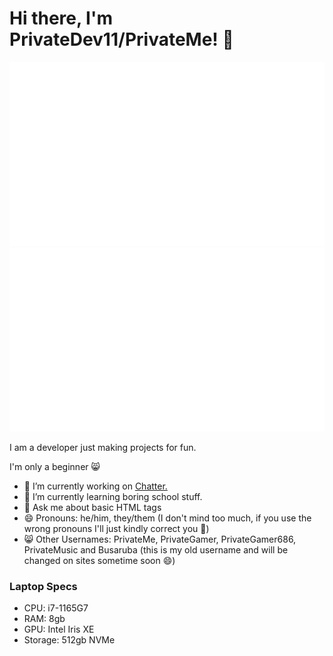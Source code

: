 # Hi there, I'm PrivateDev11/PrivateMe! 👋

![](https://raw.githubusercontent.com/privatedev11/github-stats/master/generated/overview.svg#gh-dark-mode-only)
![](https://raw.githubusercontent.com/privatedev11/github-stats/master/generated/languages.svg#gh-dark-mode-only)

I am a developer just making projects for fun.

I'm only a beginner 😸

- 🔭 I’m currently working on [Chatter.](https://github.com/privatedev11/Chatter)
- 🌱 I’m currently learning boring school stuff.
- 💬 Ask me about basic HTML tags
- 😄 Pronouns: he/him, they/them (I don't mind too much, if you use the wrong pronouns I'll just kindly correct you 🙂)
- 😸 Other Usernames: PrivateMe, PrivateGamer, PrivateGamer686, PrivateMusic and Busaruba (this is my old username and will be changed on sites sometime soon 😄)


### Laptop Specs
- CPU: i7-1165G7
- RAM: 8gb
- GPU: Intel Iris XE
- Storage: 512gb NVMe

